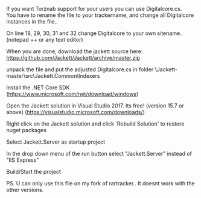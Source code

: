 If you want Torznab support for your users you can use Digitalcore.cs.  
You have to rename the file to your trackername, and change all Digitalcore instances in the file..

On line 18, 29, 30, 31 and 32 change Digitalcore to your own sitename..(notepad ++ or any text editor)

When you are done, download the jackett source here: https://github.com/Jackett/Jackett/archive/master.zip

unpack the file and put the adjusted Digitalcore.cs in folder \Jackett-master\src\Jackett.Common\Indexers

Install the .NET Core SDK  (https://www.microsoft.com/net/download/windows)

Open the Jackett solution in Visual Studio 2017. Its free! (version 15.7 or above) (https://visualstudio.microsoft.com/downloads/)

Right click on the Jackett solution and click 'Rebuild Solution' to restore nuget packages

Select Jackett.Server as startup project

In the drop down menu of the run button select "Jackett.Server" instead of "IIS Express"

Build/Start the project

PS.  U can only use this file on my fork of rartracker.. It doesnt work with the other versions.










